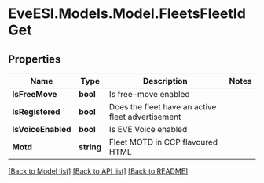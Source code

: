 # EveESI.Models.Model.FleetsFleetIdGet

## Properties

Name | Type | Description | Notes
------------ | ------------- | ------------- | -------------
**IsFreeMove** | **bool** | Is free-move enabled | 
**IsRegistered** | **bool** | Does the fleet have an active fleet advertisement | 
**IsVoiceEnabled** | **bool** | Is EVE Voice enabled | 
**Motd** | **string** | Fleet MOTD in CCP flavoured HTML | 

[[Back to Model list]](../README.md#documentation-for-models) [[Back to API list]](../README.md#documentation-for-api-endpoints) [[Back to README]](../README.md)

